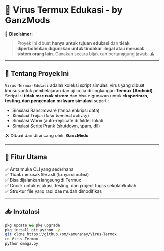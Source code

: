 # 🐍 Virus Termux Edukasi - by GanzMods

📌 **Disclaimer:**
> Proyek ini dibuat **hanya untuk tujuan edukasi** dan **tidak diperbolehkan digunakan untuk tindakan ilegal atau merusak sistem orang lain**. Gunakan secara bijak dan bertanggung jawab. ⚠️

---

## 📁 Tentang Proyek Ini

`Virus-Termux-Edukasi` adalah koleksi script simulasi virus yang dibuat khusus untuk pembelajaran dan uji coba di lingkungan **Termux (Android)**. Script ini **tidak merusak sistem** dan bisa digunakan untuk **eksperimen, testing, dan pengenalan malware simulasi** seperti:

- Simulasi Ransomware (tanpa enkripsi data)
- Simulasi Trojan (fake terminal activity)
- Simulasi Worm (auto-replicate di folder lokal)
- Simulasi Script Prank (shutdown, spam, dll)

🛠️ Dibuat dan dirancang oleh: **GanzMods**

---

## 🔧 Fitur Utama

✅ Antarmuka CLI yang sederhana  
✅ Tidak merusak file asli (hanya simulasi)  
✅ Bisa dijalankan langsung di Termux  
✅ Cocok untuk edukasi, testing, dan project tugas sekolah/kuliah  
✅ Struktur file yang rapi dan mudah dimodifikasi

---

## 📥 Instalasi

```bash
pkg update && pkg upgrade
pkg install git python -y
git clone https://github.com/kamunanay/Virus-Termox
cd Virus-Termox
python omaga.py
